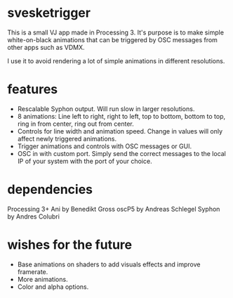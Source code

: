 # svesketrigger
This is a small VJ app made in Processing 3. It's purpose is to make simple white-on-black animations that can be triggered by OSC messages from other apps such as VDMX.

I use it to avoid rendering a lot of simple animations in different resolutions.

# features
- Rescalable Syphon output. Will run slow in larger resolutions.
- 8 animations: Line left to right, right to left, top to bottom, bottom to top, ring in from center, ring out from center.
- Controls for line width and animation speed. Change in values will only affect newly triggered animations.
- Trigger animations and controls with OSC messages or GUI.
- OSC in with custom port. Simply send the correct messages to the local IP of your system with the port of your choice.

# dependencies
Processing 3+
Ani by Benedikt Gross
oscP5 by Andreas Schlegel
Syphon by Andres Colubri

# wishes for the future
- Base animations on shaders to add visuals effects and improve framerate.
- More animations.
- Color and alpha options.
